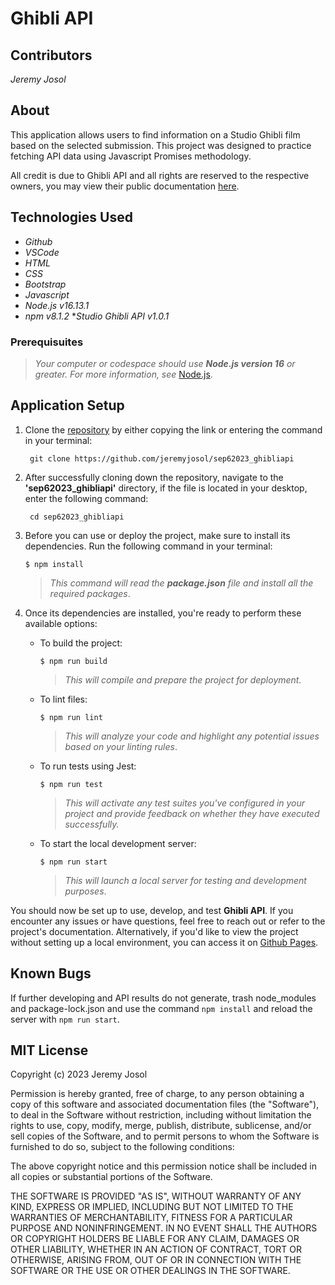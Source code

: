 # Ghibli API

## Contributors
_Jeremy Josol_

## About
This application allows users to find information on a Studio Ghibli film based on the selected submission. This project was designed to practice fetching API data using Javascript Promises methodology. 

All credit is due to Ghibli API and all rights are reserved to the respective owners, you may view their public documentation [here](https://ghibliapi.vercel.app/).

## Technologies Used

* _Github_
* _VSCode_
* _HTML_
* _CSS_
* _Bootstrap_
* _Javascript_
* _Node.js v16.13.1_
* _npm v8.1.2_
*_Studio Ghibli API v1.0.1_

### Prerequisuites
> _Your computer or codespace should use **Node.js version 16** or greater. For more information, see_ [Node.js](https://nodejs.org/en).

## Application Setup

1. Clone the [repository](https://github.com/jeremyjosol/sep62023_ghibliapi) by either copying the link or entering the command in your terminal:
    ```
     git clone https://github.com/jeremyjosol/sep62023_ghibliapi
    ```
  2. After successfully cloning down the repository, navigate to the **'sep62023_ghibliapi'** directory, if the file is located in your desktop, enter the following command:
      ```
       cd sep62023_ghibliapi
3. Before you can use or deploy the project, make sure to install its dependencies. Run the following command in your terminal:

    `$ npm install`

    > _This command will read the **package.json** file and install all the required packages_.

4. Once its dependencies are installed, you're ready to perform these available options:
    
    - To build the project:
    
      `$ npm run build`

      > _This will compile and prepare the project for deployment._

    - To lint files:

      `$ npm run lint`

      > _This will analyze your code and highlight any potential issues based on your linting rules_.

    - To run tests using Jest: 
    
      `$ npm run test`

      > _This will activate any test suites you've configured in your project and provide feedback on whether they have executed successfully._
        
    - To start the local development server: 
    
      `$ npm run start` 

      > _This will launch a local server for testing and development purposes_.



You should now be set up to use, develop, and test **Ghibli API**. If you encounter any issues or have questions, feel free to reach out or refer to the project's documentation. Alternatively, if you'd like to view the project without setting up a local environment, you can access it on [Github Pages](https://jeremyjosol.github.io/sep62023_ghibliapi/). 


## Known Bugs
If further developing and API results do not generate, trash node_modules and package-lock.json and use the command `npm install` and reload the server with `npm run start`.

## MIT License
Copyright (c) 2023 Jeremy Josol

Permission is hereby granted, free of charge, to any person obtaining a copy of this software and associated documentation files (the "Software"), to deal in the Software without restriction, including without limitation the rights to use, copy, modify, merge, publish, distribute, sublicense, and/or sell copies of the Software, and to permit persons to whom the Software is furnished to do so, subject to the following conditions:

The above copyright notice and this permission notice shall be included in all copies or substantial portions of the Software.

THE SOFTWARE IS PROVIDED "AS IS", WITHOUT WARRANTY OF ANY KIND, EXPRESS OR IMPLIED, INCLUDING BUT NOT LIMITED TO THE WARRANTIES OF MERCHANTABILITY, FITNESS FOR A PARTICULAR PURPOSE AND NONINFRINGEMENT. IN NO EVENT SHALL THE AUTHORS OR COPYRIGHT HOLDERS BE LIABLE FOR ANY CLAIM, DAMAGES OR OTHER LIABILITY, WHETHER IN AN ACTION OF CONTRACT, TORT OR OTHERWISE, ARISING FROM, OUT OF OR IN CONNECTION WITH THE SOFTWARE OR THE USE OR OTHER DEALINGS IN THE SOFTWARE.